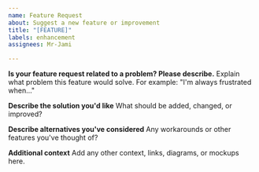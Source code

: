 ```yaml
---
name: Feature Request
about: Suggest a new feature or improvement
title: "[FEATURE]"
labels: enhancement
assignees: Mr-Jami

---
```


**Is your feature request related to a problem? Please describe.**
Explain what problem this feature would solve. For example: "I'm always frustrated when..."

**Describe the solution you'd like**
What should be added, changed, or improved?

**Describe alternatives you've considered**
Any workarounds or other features you've thought of?

**Additional context**
Add any other context, links, diagrams, or mockups here.
